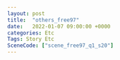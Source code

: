 ```yaml
---
layout: post
title:  "others_free97"
date:   2022-01-07 09:00:00 +0000
categories: Etc
Tags: Story Etc
SceneCode: ["scene_free97_q1_s20"]
---
```

